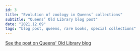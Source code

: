 ```yaml
---
id: 3
title: "Evolution of zoology in Queens’ collections"
subtitle: "Queens’ Old Library blog post"
date: "2021.12.09"
tags: "blog post, queens, rare books, special collections"
---
```


[See the post on Queens' Old Library blog](https://queenslib.wordpress.com/2021/12/09/evolution-of-zoology-in-queens-collections/)

